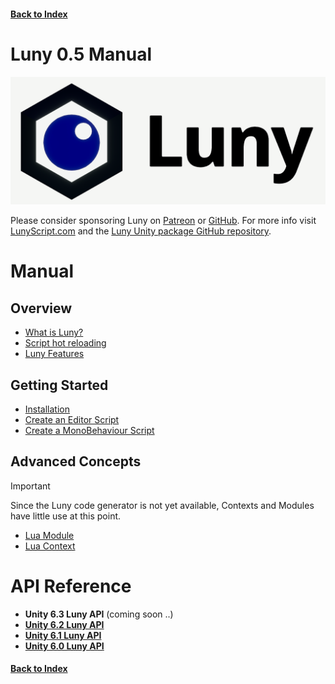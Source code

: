 #### [Back to Index](../index.md)

# Luny 0.5 Manual

[![Luny Logo](LunyLogo.png)](https://lunyscript.com)

Please consider sponsoring Luny on [Patreon](http://www.patreon.com/c/codesmile) or [GitHub](https://github.com/CodeSmile-0000011110110111). For more info visit [LunyScript.com](https://lunyscript.com) and the [Luny Unity package GitHub repository](https://github.com/CodeSmile-0000011110110111/de.codesmile.luny).

# Manual

## Overview

- [What is Luny?](whatisluny.md)
- [Script hot reloading](hotreloading.md)
- [Luny Features](features.md)

## Getting Started

- [Installation](install.md)
- [Create an Editor Script](createeditorscript.md)
- [Create a MonoBehaviour Script](createmonobehaviourscript.md)

## Advanced Concepts

> [!IMPORTANT]
> Since the Luny code generator is not yet available, Contexts and Modules have little use at this point.

- [Lua Module](luacontext.md)
- [Lua Context](luamodule.md)


# API Reference

- **Unity 6.3 Luny API** (coming soon ..)
- **[Unity 6.2 Luny API](Unity_6.2/index.md)**
- **[Unity 6.1 Luny API](Unity_6.1/index.md)**
- **[Unity 6.0 Luny API](Unity_6.0/index.md)**

#### [Back to Index](../index.md)
